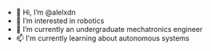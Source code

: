 - 👋 Hi, I’m @alelxdn
- 👀 I’m interested in robotics
- 🌱 I’m currently an undergraduate mechatronics engineer
- 📫 I'm currently learning about autonomous systems

<!---
alelx-yuen/alelx-yuen is a ✨ special ✨ repository because its `README.md` (this file) appears on your GitHub profile.
You can click the Preview link to take a look at your changes.
--->
